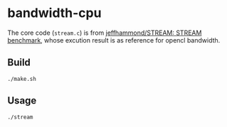 # bandwidth-cpu

The core code (`stream.c`) is from [jeffhammond/STREAM: STREAM benchmark](https://github.com/jeffhammond/STREAM), whose excution result is as reference for opencl bandwidth.

## Build

```shell
./make.sh
```

## Usage

```shell
./stream
```

